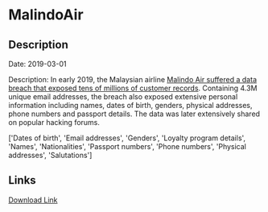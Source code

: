 # MalindoAir

## Description

Date: 2019-03-01

Description:
In early 2019, the Malaysian airline <a href="https://vpnoverview.com/news/malindo-air-data-leak-reveals-info-of-60-million-passengers/" target="_blank" rel="noopener">Malindo Air suffered a data breach that exposed tens of millions of customer records</a>. Containing 4.3M unique email addresses, the breach also exposed extensive personal information including names, dates of birth, genders, physical addresses, phone numbers and passport details. The data was later extensively shared on popular hacking forums.


['Dates of birth', 'Email addresses', 'Genders', 'Loyalty program details', 'Names', 'Nationalities', 'Passport numbers', 'Phone numbers', 'Physical addresses', 'Salutations']

## Links

[Download Link](https://link-to.net/1229997/706.0081398032742/dynamic/?r=bWFsaW5kb2Fpci5jb20=)
